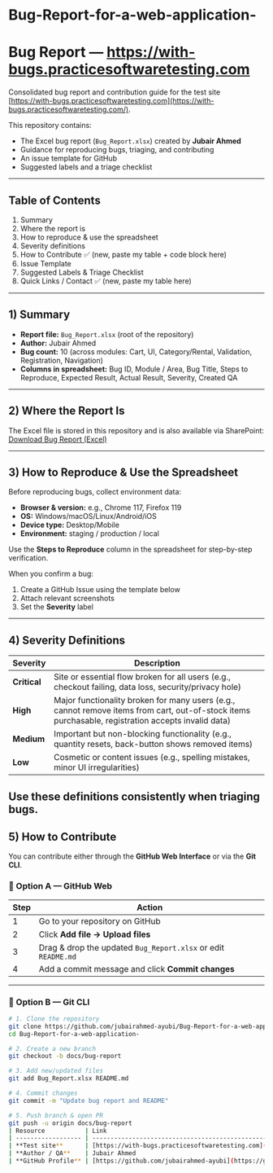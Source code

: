 # Bug-Report-for-a-web-application-
# Bug Report — https://with-bugs.practicesoftwaretesting.com

Consolidated bug report and contribution guide for the test site [https://with-bugs.practicesoftwaretesting.com](https://with-bugs.practicesoftwaretesting.com/).

This repository contains:  
- The Excel bug report (`Bug_Report.xlsx`) created by **Jubair Ahmed**  
- Guidance for reproducing bugs, triaging, and contributing  
- An issue template for GitHub  
- Suggested labels and a triage checklist  

---

## Table of Contents

1) Summary  
2) Where the report is  
3) How to reproduce & use the spreadsheet  
4) Severity definitions  
5) How to Contribute   ✅ (new, paste my table + code block here)  
6) Issue Template  
7) Suggested Labels & Triage Checklist  
8) Quick Links / Contact  ✅ (new, paste my table here)  

---

## 1) Summary

- **Report file:** `Bug_Report.xlsx` (root of the repository)  
- **Author:** Jubair Ahmed  
- **Bug count:** 10 (across modules: Cart, UI, Category/Rental, Validation, Registration, Navigation)  
- **Columns in spreadsheet:** Bug ID, Module / Area, Bug Title, Steps to Reproduce, Expected Result, Actual Result, Severity, Created QA  

---

## 2) Where the Report Is

The Excel file is stored in this repository and is also available via SharePoint:  
[Download Bug Report (Excel)](https://mistedu-my.sharepoint.com/:x:/g/personal/202014018_student_mist_ac_bd/EQA_m_ADAf1Ou7XYkCuuoxMBJIqzNsZ6njjQweKa_GkCng?e=wHl1EK)


---

## 3) How to Reproduce & Use the Spreadsheet

Before reproducing bugs, collect environment data:  

- **Browser & version:** e.g., Chrome 117, Firefox 119  
- **OS:** Windows/macOS/Linux/Android/iOS  
- **Device type:** Desktop/Mobile  
- **Environment:** staging / production / local  

Use the **Steps to Reproduce** column in the spreadsheet for step-by-step verification.  

When you confirm a bug:  
1. Create a GitHub Issue using the template below  
2. Attach relevant screenshots  
3. Set the **Severity** label  

---

## 4) Severity Definitions

| Severity  | Description |
|-----------|-------------|
| **Critical** | Site or essential flow broken for all users (e.g., checkout failing, data loss, security/privacy hole) |
| **High** | Major functionality broken for many users (e.g., cannot remove items from cart, out-of-stock items purchasable, registration accepts invalid data) |
| **Medium** | Important but non-blocking functionality (e.g., quantity resets, back-button shows removed items) |
| **Low** | Cosmetic or content issues (e.g., spelling mistakes, minor UI irregularities) |

Use these definitions consistently when triaging bugs.  
---

## 5) How to Contribute

You can contribute either through the **GitHub Web Interface** or via the **Git CLI**.

### 📌 Option A — GitHub Web

| Step | Action |
|------|--------|
| 1 | Go to your repository on GitHub |
| 2 | Click **Add file → Upload files** |
| 3 | Drag & drop the updated `Bug_Report.xlsx` or edit `README.md` |
| 4 | Add a commit message and click **Commit changes** |

---

### 📌 Option B — Git CLI

```bash
# 1. Clone the repository
git clone https://github.com/jubairahmed-ayubi/Bug-Report-for-a-web-application-.git
cd Bug-Report-for-a-web-application-

# 2. Create a new branch
git checkout -b docs/bug-report

# 3. Add new/updated files
git add Bug_Report.xlsx README.md

# 4. Commit changes
git commit -m "Update bug report and README"

# 5. Push branch & open PR
git push -u origin docs/bug-report
| Resource           | Link                                                                                           |
| ------------------ | ---------------------------------------------------------------------------------------------- |
| **Test site**      | [https://with-bugs.practicesoftwaretesting.com](https://with-bugs.practicesoftwaretesting.com) |
| **Author / QA**    | Jubair Ahmed                                                                                   |
| **GitHub Profile** | [https://github.com/jubairahmed-ayubi](https://github.com/jubairahmed-ayubi)                   |

